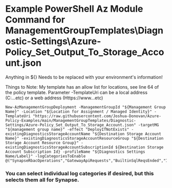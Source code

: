 # Example PowerShell Az Module Command for ManagementGroupTemplates\Diagnostic-Settings\Azure-Policy_Set_Output_To_Storage_Account.json
Anything in ${} Needs to be replaced with your environment's information!

Things to Note:
My template has an allow list for locations, see line 64 of the policy template.
Parameter -TemplateUri can be a local address (C:\...etc) or a web address (Https://www...etc)

```
New-AzManagementGroupDeployment -ManagementGroupId "${Management Group Name}" -Location "${Location for Assignment / Managed Identity}" -TemplateUri "https://raw.githubusercontent.com/Joshua-Donovan/Azure-Policy-Examples/main/ManagementGroupTemplates/Diagnostic-Settings/Azure-Policy_Set_Output_To_Storage_Account.json" -targetMG "${management group name}" -effect "DeployIfNotExists" -existingDiagnosticsStorageAccountName "${Destination Storage Account Name}" -existingDiagnosticsStorageAccountResourceGroup "${Destination Storage Account Resource Group}" -existingDiagnosticsStorageAccountSubscriptionId ${Destination Storage Account Subscription Id} -profileName "${Diagnostics Settings Name/Label}" -logCategoriesToEnable @("SynapseRbacOperations","GatewayApiRequests","BuiltinSqlReqsEnded","IntegrationPipelineRuns","IntegrationActivityRuns","IntegrationTriggerRuns")
```
### You can select individual log categories if desired, but this selects them all for Synapse. 